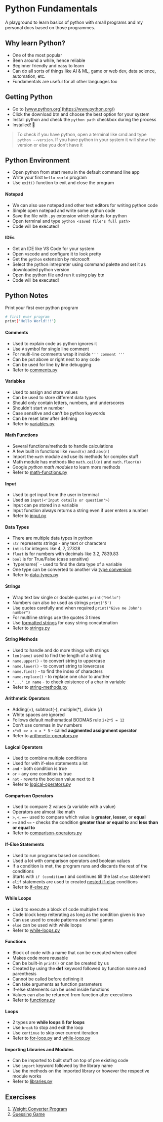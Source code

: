 # Python Fundamentals

A playground to learn basics of python with small programs and my personal docs based on those programmes.

## Why learn Python?

- One of the most popular
- Been around a while, hence reliable
- Beginner friendly and easy to learn
- Can do all sorts of things like AI & ML, game or web dev, data science, automation, etc.
- Fundamentals are useful for all other languages too

## Getting Python

- Go to [www.python.org](https://www.python.org/)
- Click the download btn and choose the best option for your system
- Install python and check the `python path` checkbox during the process
- Installed! 🚀

> To check if you have python, open a terminal like cmd and type `python --version`. If you have python in your system it will show the version or else you don't have it

## Python Environment

- Open python from start menu in the default command line app
- Write your first `hello world` program
- Use `exit()` function to exit and close the program

#### Notepad

- We can also use notepad and other text editors for writing python code
- Simple open notepad and write some python code
- Save the file with `.py` extension which stands for python
- Open terminal and type `python <saved file's full path>`
- Code will be executed!

#### IDEs

- Get an IDE like VS Code for your system
- Open vscode and configure it to look pretty
- Get the `python` extension by microsoft
- Select the python intrepreter using command palette and set it as downloaded python version
- Open the python file and run it using play btn
- Code will be executed!

## Python Notes

Print your first ever python program

```bash
# first ever program
print('Hello World!!!')
```

#### Comments

- Used to explain code as python ignores it
- Use `#` symbol for single line comment
- For multi-line comments wrap it inside `''' comment '''`
- Can be put above or right next to any code
- Can be used for line by line debugging
- Refer to [comments.py](./01-basics/comments.py)

#### Variables

- Used to assign and store values
- Can be used to store different data types
- Should only contain letters, numbers, and underscores
- Shouldn't start w number
- Case sensitive and can't be python keywords
- Can be reset later after defining
- Refer to [variables.py](./01-basics/variables.py)

#### Math Functions

- Several functions/methods to handle calculations
- A few built in functions like `round(n)` and `abs(n)`
- Import the `math` module and use its methods for complex stuff
- Math module has methods like `math.ceil(n)` and `math.floor(n)`
- Google _python <version> math modules_ to learn more methods
- Refer to [math-functions.py](./01-basics/math-functions.py)

#### Input

- Used to get input from the user in terminal
- Used as `input(<'Input details or question'>)`
- Input can pe stored in a variable
- Input function always returns a string even if user enters a number
- Refer to [input.py](./01-basics/input.py)

#### Data Types

- There are multiple data types in python
- `str` represents strings - any text or characters
- `int` is for integers like 4, 7, 27328
- `float` is for numbers with decimals like 3.2, 7839.83
- `bool` is for True/False (case sensitive)
- 'type(name)` - used to find the data type of a variable
- One type can be converted to another via [type conversion](./02-data-types/type-conversion.py)
- Refer to [data-types.py](./02-data-types/data-types.py)

#### Strings

- Wrap text bw single or double quotes `print("Hello")`
- Numbers can also be used as strings `print('5')`
- Use quotes carefully and when required `print("Give me John's number")`
- For multiline strings use the quotes 3 times
- Use [formatted strings](./03-strings/formatted-strings.py) for easy string concatenation
- Refer to [strings.py](./03-strings/strings.py)

#### String Methods

- Used to handle and do more things with strings
- `len(name)` used to find the length of a string
- `name.upper()` - to convert string to uppercase
- `name.lower()` - to convert string to lowercase
- `name.find()` - to find the index of characters
- `name.replace()` - to replace one char to another
- `'...' in name` - to check existence of a char in variable
- Refer to [string-methods.py](./03-strings/string-methods.py)

#### Arithmetic Operators

- Adding(+), subtract(-), multiple(\*), divide (/)
- White spaces are ignored
- Follows default mathematical BODMAS rule `2+2*5 = 12`
- Don't use commas in bw numbers
- `x*=5 => x = x * 5` - called **augmented assignment operator**
- Refer to [arithmetic-operators.py](./04-operators/arithmetic-operators.py)

#### Logical Operators

- Used to combine multiple conditions
- Used for with if-else statements a lot
- `and` - both condition is true
- `or` - any one condition is true
- `not` - reverts the boolean value next to it
- Refer to [logical-operators.py](./04-operators/logical-operators.py)

#### Comparison Operators

- Used to compare 2 values (a variable with a value)
- Operators are almost like math
- `>`, `<`, `==`- used to compare which value is **greater**, **lesser**, or **equal**
- `>=` and `<=` - checks the condition **greater than or equal to** and **less than or equal to**
- Refer to [comparison-operators.py](./04-operators/comparison-operators.py)

#### If-Else Statements

- Used to run programs based on conditions
- Used a lot with comparison operators and boolean values
- If a condition is met, the program runs and discards the rest of the conditions
- Starts with `if (condition)` and continues till the last `else` statement
- `elif` statements are used to created [nested if-else](./05-conditionals/nested-if-else.py) conditions
- Refer to [if-else.py](./05-conditionals/if-else.py)

#### While Loops

- Used to execute a block of code multiple times
- Code block keep reiterating as long as the condition given is true
- Can use used to create patterns and small games
- `else` can be used with while loops
- Refer to [while-loops.py](./06-loops/while-loop.py)

#### Functions

- Block of code with a name that can be executed when called
- Makes code more reusable
- Can be built-in `print()` or can be created by us
- Created by using the **def** keyword followed by function name and parenthesis
- Cannot be called before defining it
- Can take arguments as function parameters
- If-else statements can be used inside functions
- Values can also be returned from function after executions
- Refer to [functions.py](./functions.py)

#### Loops

- 2 types are **while loops** & **for loops**
- Use `break` to stop and exit the loop
- Use `continue` to skip over current iteration
- Refer to [for-loop.py](./for-loop.py) and [while-loop.py](./while-loop.py)

#### Importing Libraries and Modules

- Can be imported to built stuff on top of pre existing code
- Use `import` keyword followed by the library name
- Use the methods on the imported library or however the respective module works
- Refer to [libraries.py](./libraries.py)

## Exercises

1. [Weight Converter Program](./exercises/weight-converter.py)
2. [Guessing Game](./exercises/guessing-game.py)
